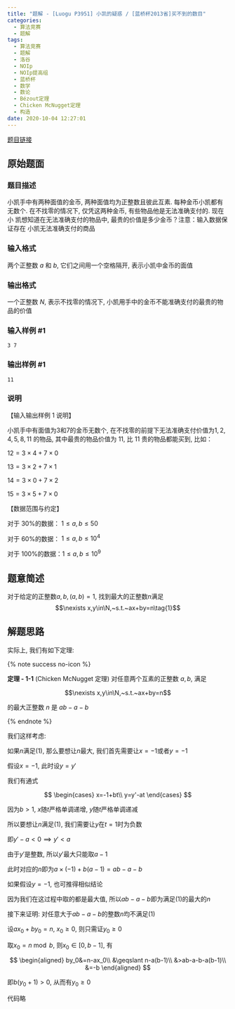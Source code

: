 ```yaml
---
title: "题解 - [Luogu P3951] 小凯的疑惑 / [蓝桥杯2013省]买不到的数目"
categories:
  - 算法竞赛
  - 题解
tags:
  - 算法竞赛
  - 题解
  - 洛谷
  - NOIp
  - NOIp提高组
  - 蓝桥杯
  - 数学
  - 数论
  - Bézout定理
  - Chicken McNugget定理
  - 构造
date: 2020-10-04 12:27:01
---
```


[题目链接](https://www.luogu.com.cn/problem/P3951)

<!-- more -->

## 原始题面

### 题目描述

小凯手中有两种面值的金币, 两种面值均为正整数且彼此互素. 每种金币小凯都有 无数个. 在不找零的情况下, 仅凭这两种金币, 有些物品他是无法准确支付的. 现在小 凯想知道在无法准确支付的物品中, 最贵的价值是多少金币？注意：输入数据保证存在 小凯无法准确支付的商品

### 输入格式

两个正整数 $a$ 和 $b$, 它们之间用一个空格隔开, 表示小凯中金币的面值

### 输出格式

一个正整数 $N$, 表示不找零的情况下, 小凯用手中的金币不能准确支付的最贵的物品的价值

### 输入样例 #1

```input1
3 7
```

### 输出样例 #1

```output1
11
```

### 说明

【输入输出样例 1 说明】

小凯手中有面值为$3$和$7$的金币无数个, 在不找零的前提下无法准确支付价值为$1, 2,4,5,8,11$ 的物品, 其中最贵的物品价值为 $11$, 比 $11$ 贵的物品都能买到, 比如：

$12 = 3 \times 4 + 7 \times 0$

$13 = 3 \times 2 + 7 \times 1$

$14 = 3 \times 0 + 7 \times 2$

$15 = 3 \times 5 + 7 \times 0$

【数据范围与约定】

对于 $30\%$的数据： $1 \le a,b \le 50$

对于 $60\%$的数据： $1 \le a,b \le 10^4$

对于 $100\%$的数据：$1 \le a,b \le 10^9$

## 题意简述

对于给定的正整数$a,b,(a,b)=1$, 找到最大的正整数$n$满足
$$\nexists x,y\in\N,~s.t.~ax+by=n\tag{1}$$

## 解题思路

实际上, 我们有如下定理:

{% note success no-icon %}

**<a id="th-1-1">定理 - 1-1</a>** (Chicken McNugget 定理) 对任意两个互素的正整数 $a,b$, 满足

$$\nexists x,y\in\N,~s.t.~ax+by=n$$

的最大正整数 $n$ 是 $ab-a-b$

{% endnote %}

我们这样考虑:

如果$n$满足$(1)$, 那么要想让$n$最大, 我们首先需要让$x=-1$或者$y=-1$

假设$x=-1$, 此时设$y=y'$

我们有通式

$$
\begin{cases}
    x=-1+bt\\
    y=y'-at
\end{cases}
$$

因为$b>1$, $x$随$t$严格单调递增, $y$随$t$严格单调递减

所以要想让$n$满足$(1)$, 我们需要让$y$在$t=1$时为负数

即$y'-a<0\implies y'<a$

由于$y'$是整数, 所以$y'$最大只能取$a-1$

此时对应的$n$即为$a\times(-1)+b(a-1)=ab-a-b$

如果假设$y=-1$, 也可推得相似结论

因为我们在这过程中取的都是最大值, 所以$ab-a-b$即为满足$(1)$的最大的$n$

接下来证明: 对任意大于$ab-a-b$的整数$n$均不满足$(1)$

设$ax_0+by_0=n,~x_0\geqslant 0$, 则只需证$y_0\geqslant 0$

取$x_0=n\bmod b$, 则$x_0\in[0,b-1]$, 有

$$
\begin{aligned}
  by_0&=n-ax_0\\
  &\geqslant n-a(b-1)\\
  &>ab-a-b-a(b-1)\\
  &=-b
\end{aligned}
$$

即$b(y_0+1)>0$, 从而有$y_0\geqslant 0$

代码略
